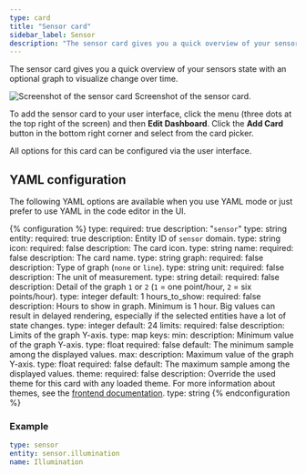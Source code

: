 ```yaml
---
type: card
title: "Sensor card"
sidebar_label: Sensor
description: "The sensor card gives you a quick overview of your sensors state with an optional graph to visualize change over time."
---
```


The sensor card gives you a quick overview of your sensors state with an optional graph to visualize change over time.

<p class='img'>
  <img src='/images/dashboards/sensor.png' alt='Screenshot of the sensor card'>
  Screenshot of the sensor card.
</p>

To add the sensor card to your user interface, click the menu (three dots at the top right of the screen) and then **Edit Dashboard**. Click the **Add Card** button in the bottom right corner and select from the card picker.

All options for this card can be configured via the user interface.

## YAML configuration

The following YAML options are available when you use YAML mode or just prefer to use YAML in the code editor in the UI.

{% configuration %}
type:
  required: true
  description: "`sensor`"
  type: string
entity:
  required: true
  description: Entity ID of `sensor` domain.
  type: string
icon:
  required: false
  description: The card icon.
  type: string
name:
  required: false
  description: The card name.
  type: string
graph:
  required: false
  description: Type of graph (`none` or `line`).
  type: string
unit:
  required: false
  description: The unit of measurement.
  type: string
detail:
  required: false
  description: Detail of the graph `1` or `2` (`1` = one point/hour, `2` = six points/hour).
  type: integer
  default: 1
hours_to_show:
  required: false
  description: Hours to show in graph. Minimum is 1 hour. Big values can result in delayed rendering, especially if the selected entities have a lot of state changes.
  type: integer
  default: 24
limits:
  required: false
  description: Limits of the graph Y-axis.
  type: map
  keys:
    min:
      description: Minimum value of the graph Y-axis.
      type: float
      required: false
      default: The minimum sample among the displayed values.
    max:
      description: Maximum value of the graph Y-axis.
      type: float
      required: false
      default: The maximum sample among the displayed values.
theme:
  required: false
  description: Override the used theme for this card with any loaded theme. For more information about themes, see the [frontend documentation](/integrations/frontend/).
  type: string
{% endconfiguration %}

### Example

```yaml
type: sensor
entity: sensor.illumination
name: Illumination
```
